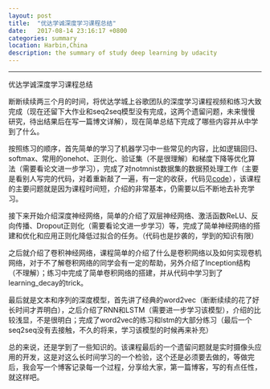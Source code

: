```yaml
---
layout: post
title:  "优达学诚深度学习课程总结"
date:   2017-08-14 23:16:17 +0800
categories: summary
location: Harbin,China
description: the summary of study deep learning by udacity
---
```

---
优达学诚深度学习课程总结
<br />

断断续续两三个月的时间，将优达学城上谷歌团队的深度学习课程视频和练习大致完成（现在还留下大作业和seq2seq模型没有完成，这两个遗留问题，未来慢慢研究，待出结果后在写一篇博文详解），现在简单总结下完成了哪些内容并从中学到了什么。

按照练习的顺序，首先简单的学习了机器学习中一些常见的内容，比如逻辑回归、softmax、常用的onehot、正则化、验证集（不是很理解）和梯度下降等优化算法（需要看论文进一步学习），完成了对notmnist数据集的数据预处理工作（主要是看别人写完的代码，对着重新敲了一遍，有一定的收获，代码见[code](http://www.hankcs.com/ml/notmnist.html)），该课程的主要问题就是因为课程时间短，介绍的非常基本，仍需要以后不断地去补充学习。

接下来开始介绍深度神经网络，简单的介绍了双层神经网络、激活函数ReLU、反向传播、Dropout正则化（需要看论文进一步学习）等，完成了简单神经网络的搭建和优化和应用正则化降低过拟合的任务。（代码也是抄袭的，学到的知识有限）

之后就介绍了卷积神经网络，课程简单的介绍了什么是卷积网络以及如何实现卷机网络，对于不了解卷积网络的同学会有一定的帮助，另外介绍了Inception结构（不理解）；练习中完成了简单卷积网络的搭建，并从代码中学习到了learning_decay的trick。

最后就是文本和序列的深度模型，首先讲了经典的word2vec（断断续续的花了好长时间才弄明白），之后介绍了RNN和LSTM（需要进一步学习该模型），介绍的比较浅显，不是很明白；完成了word2vec的练习和lstm的大部分练习（最后一个seq2seq没有去接触，不久的将来，学习该模型的时候再来补充）

总的来说，还是学到了一些知识的。该课程最后的一个遗留问题就是实时摄像头应用的开发，这是对这么长时间学习的一个检验，这个还是必须要去做的，等做完后，我会写一个博客记录每一个过程，分享给大家，第一篇博客，写的有点任性，就这样吧。